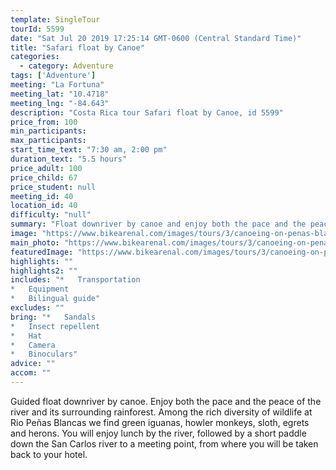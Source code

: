 ```yaml
---
template: SingleTour
tourId: 5599
date: "Sat Jul 20 2019 17:25:14 GMT-0600 (Central Standard Time)"
title: "Safari float by Canoe"
categories: 
  - category: Adventure
tags: ['Adventure']
meeting: "La Fortuna"
meeting_lat: "10.4718"
meeting_lng: "-84.643"
description: "Costa Rica tour Safari float by Canoe, id 5599"
price_from: 100
min_participants: 
max_participants: 
start_time_text: "7:30 am, 2:00 pm"
duration_text: "5.5 hours"
price_adult: 100
price_child: 67
price_student: null
meeting_id: 40
location_id: 40
difficulty: "null"
summary: "Float downriver by canoe and enjoy both the pace and the peace of the river and its surrounding rainforest. Among the rich diversity of wildlife"
image: "https://www.bikearenal.com/images/tours/3/canoeing-on-penas-blancas-river.jpg"
main_photo: "https://www.bikearenal.com/images/tours/3/canoeing-on-penas-blancas-river.jpg"
featuredImage: "https://www.bikearenal.com/images/tours/3/canoeing-on-penas-blancas-river.jpg"
highlights: ""
highlights2: ""
includes: "*   Transportation
*   Equipment
*   Bilingual guide"
excludes: ""
bring: "*   Sandals
*   Insect repellent
*   Hat
*   Camera
*   Binoculars"
advice: ""
accom: ""
---
```

Guided float downriver by canoe. Enjoy both the pace and the peace of the river and its surrounding rainforest. Among the rich diversity of wildlife at Rio Peñas Blancas we find green iguanas, howler monkeys, sloth, egrets and herons. You will enjoy lunch by the river, followed by a short paddle down the San Carlos river to a meeting point, from where you will be taken back to your hotel.